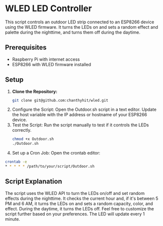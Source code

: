 # WLED LED Controller

This script controls an outdoor LED strip connected to an ESP8266 device using the WLED firmware. It turns the LEDs on and sets a random effect and palette during the nighttime, and turns them off during the daytime.

## Prerequisites
- Raspberry Pi with internet access
- ESP8266 with WLED firmware installed

## Setup
1. **Clone the Repository:**
   ```bash
   git clone git@github.com:chanthyhit/wled.git
   ```
2. Configure the Script:
Open the Outdoor.sh script in a text editor.
Update the host variable with the IP address or hostname of your ESP8266 device.
3. Test the Script:
Run the script manually to test if it controls the LEDs correctly.
   ```bash
   chmod +x Outdoor.sh
   ./Outdoor.sh
   ```
4. Set up a Cron Job:
Open the crontab editor:
  ```bash
  crontab -e
  * * * * * /path/to/your/script/Outdoor.sh
  ```

## Script Explanation
The script uses the WLED API to turn the LEDs on/off and set random effects during the nighttime.
It checks the current hour and, if it's between 5 PM and 6 AM, it turns the LEDs on and sets a random capacity, color, and effect.
During the daytime, it turns the LEDs off.
Feel free to customize the script further based on your preferences.
The LED will update every 1 minute.

